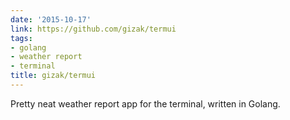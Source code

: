```yaml
---
date: '2015-10-17'
link: https://github.com/gizak/termui
tags:
- golang
- weather report
- terminal
title: gizak/termui
---
```


Pretty neat weather report app for the terminal, written in Golang.

